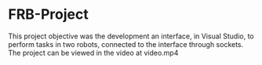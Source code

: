 # FRB-Project
This project objective was the development an interface, in Visual Studio, to perform tasks in two robots, connected to the interface through sockets. The project can be viewed in the video at video.mp4
